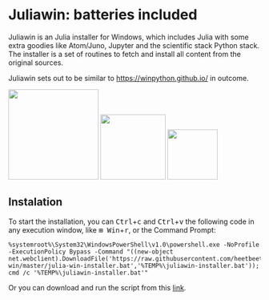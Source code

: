 # Juliawin: batteries included
Juliawin is an Julia installer for Windows, which includes Julia with some extra goodies like Atom/Juno, Jupyter and the scientific stack Python stack. The installer is a set of routines to fetch and install all content from the original sources.

Juliawin sets out to be similar to https://winpython.github.io/ in outcome.

<p float="left">
  <img src="https://upload.wikimedia.org/wikipedia/commons/thumb/1/1f/Julia_Programming_Language_Logo.svg/220px-Julia_Programming_Language_Logo.svg.png" width="180" />
  <img src="https://avatars2.githubusercontent.com/u/8275281?v=4" width="130" /> 
  <img src="https://upload.wikimedia.org/wikipedia/commons/thumb/3/38/Jupyter_logo.svg/250px-Jupyter_logo.svg.png" width="100" />
</p>

## Instalation

To start the installation, you can <kbd>Ctrl</kbd>+<kbd>c</kbd> and <kbd>Ctrl</kbd>+<kbd>v</kbd> the following code in any execution window, like <kbd>⊞ Win</kbd>+<kbd>r</kbd>, or the Command Prompt:
```
%systemroot%\System32\WindowsPowerShell\v1.0\powershell.exe -NoProfile -ExecutionPolicy Bypass -Command "((new-object net.webclient).DownloadFile('https://raw.githubusercontent.com/heetbeet/julia-win/master/julia-win-installer.bat','%TEMP%\juliawin-installer.bat')); cmd /c '%TEMP%\juliawin-installer.bat'"
```

Or you can download and run the script from this [link](https://raw.githubusercontent.com/heetbeet/julia-win/master/julia-win-installer.bat).
